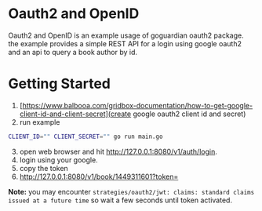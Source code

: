 # Oauth2 and OpenID 
Oauth2 and OpenID is an example usage of goguardian oauth2 package. the example provides a simple REST API for a login using google oauth2 and an api to query a book author by id.

# Getting Started
1. [https://www.balbooa.com/gridbox-documentation/how-to-get-google-client-id-and-client-secret](create google oauth2 client id and secret)
2. run example 
```sh
CLIENT_ID="" CLIENT_SECRET="" go run main.go 
```
3. open web browser and hit http://127.0.0.1:8080/v1/auth/login.
4. login using your google.
5. copy the token
6. http://127.0.0.1:8080/v1/book/1449311601?token=<paste token>

**Note:** you may encounter `strategies/oauth2/jwt: claims: standard claims issued at a future time` so wait a few seconds until token activated.

